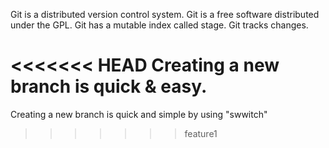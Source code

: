 Git is a distributed version control system.
Git is a free software distributed under the GPL.
Git has a mutable index called stage.
Git tracks changes.

<<<<<<< HEAD
Creating a new branch is quick & easy.
=======
Creating a new branch is quick and simple by using "swwitch"
>>>>>>> feature1
